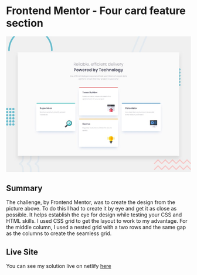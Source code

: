 # Frontend Mentor - Four card feature section

![Design preview for the Four card feature section coding challenge](./design/desktop-preview.jpg)

## Summary

The challenge, by Frontend Mentor, was to create the design from the picture above. To do this I had to create it by eye and get it as close as possible. It helps establish the eye for design while testing your CSS and HTML skills. I used CSS grid to get the layout to work to my advantage. For the middle column, I used a nested grid with a two rows and the same gap as the columns to create the seamless grid.

## Live Site

You can see my solution live on netlify [here](fm-fourcards.netlify.app)
